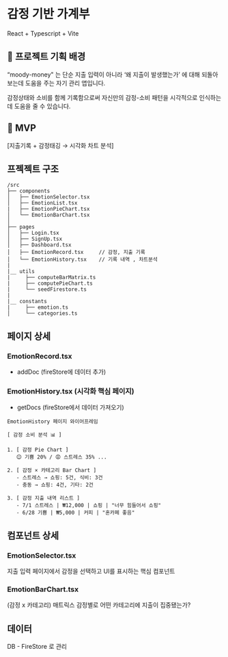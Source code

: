 # 감정 기반 가계부

React + Typescript + Vite

## 📌 프로젝트 기획 배경

“moody-money" 는 단순 지출 입력이 아니라 ‘왜 지출이 발생했는가’ 에 대해 되돌아보는데 도움을 주는 자기 관리 앱입니다.

감정상태와 소비를 함께 기록함으로써 자신만의 감정-소비 패턴을 시각적으로 인식하는데 도움을 줄 수 있습니다.

## 📌 MVP

[지출기록 + 감정태깅 → 시각화 차트 분석]

## 프젝젝트 구조

```
/src
├── components
│   ├── EmotionSelector.tsx
│   ├── EmotionList.tsx
|   ├── EmotionPieChart.tsx
│   └── EmotionBarChart.tsx
│
├── pages
│   ├── Login.tsx
│   ├── SignUp.tsx
│   ├── Dashboard.tsx
│   ├── EmotionRecord.tsx     // 감정, 지출 기록
│   └── EmotionHistory.tsx    // 기록 내역 , 차트분석
|
|__ utils
|     ├── computeBarMatrix.ts
|     ├── computePieChart.ts
|     └── seedFirestore.ts
|
|__ constants
|     ├── emotion.ts
│     └── categories.ts
```

## 페이지 상세

### EmotionRecord.tsx

- addDoc (fireStore에 데이터 추가)

### EmotionHistory.tsx (시각화 핵심 페이지)

- getDocs (fireStore에서 데이터 가져오기)

```
EmotionHistory 페이지 와이어프레임

[ 감정 소비 분석 📊 ]

1. [ 감정 Pie Chart ]
   😊 기쁨 20% / 😡 스트레스 35% ...

2. [ 감정 × 카테고리 Bar Chart ]
   - 스트레스 → 쇼핑: 5건, 식비: 3건
   - 충동 → 쇼핑: 4건, 기타: 2건

3. [ 감정 지출 내역 리스트 ]
   - 7/1 스트레스 | ₩12,000 | 쇼핑 | "너무 힘들어서 쇼핑"
   - 6/28 기쁨 | ₩5,000 | 커피 | "혼카페 좋음"

```

## 컴포넌트 상세

### EmotionSelector.tsx

지출 입력 페이지에서 감정을 선택하고 UI를 표시하는 핵심 컴포넌트

### EmotionBarChart.tsx

(감정 x 카테고리) 매트릭스
감정별로 어떤 카테고리에 지출이 집중됐는가?

## 데이터

DB - FireStore 로 관리
